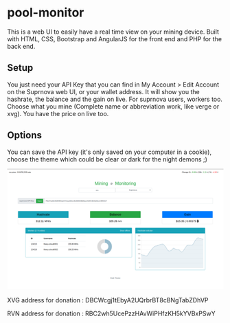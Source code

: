 # pool-monitor

This is a web UI to easily have a real time view on your mining device. Built with HTML, CSS, Bootstrap and AngularJS for the front end and PHP for the back end.

## Setup

You just need your API Key that you can find in My Account > Edit Account on the Suprnova web UI, or your wallet address. It will show you the hashrate, the balance and the gain on live. For suprnova users, workers too. Choose what you mine (Complete name or abbreviation work, like verge or xvg). You have the price on live too.

## Options

You can save the API key (it's only saved on your computer in a cookie), choose the theme which could be clear or dark for the night demons ;)


![alt text](https://github.com/flowp98/pool-monitor/blob/master/img/screen_demo.png)



XVG address for donation : DBCWcgj1tEbyA2UQrbrBT8cBNgTabZDhVP

RVN address for donation : RBC2wh5UcePzzHAvWiPHfzKH5kYVBxPSwY
